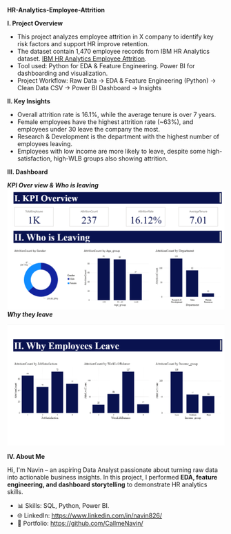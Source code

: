 **HR-Analytics-Employee-Attrition**

**I. Project Overview**
- This project analyzes employee attrition in X company to identify key risk factors and support HR improve retention.
- The dataset contain 1,470 employee records from IBM HR Analytics dataset.
[IBM HR Analytics Employee Attrition](https://www.kaggle.com/datasets/pavansubhasht/ibm-hr-analytics-attrition-dataset).
- Tool used: Python for EDA & Feature Engineering. Power BI for dashboarding and visualization.
- Project Workflow: Raw Data → EDA & Feature Engineering (Python) → Clean Data CSV → Power BI Dashboard → Insights
  
**II. Key Insights**
- Overall attrition rate is 16.1%, while the average tenure is over 7 years.  
- Female employees have the highest attrition rate (~63%), and employees under 30 leave the company the most.  
- Research & Development is the department with the highest number of employees leaving.  
- Employees with low income are more likely to leave, despite some high-satisfaction, high-WLB groups also showing attrition.

**III. Dashboard**

_**KPI Over view & Who is leaving**_
![Dashboard Page 1](Dashboard/Page1.png)
_**Why they leave**_

![Dashboard Page 2](Dashboard/Page2.png)

**IV. About Me**

Hi, I'm Navin – an aspiring Data Analyst passionate about turning raw data into actionable business insights.
In this project, I performed **EDA, feature engineering, and dashboard storytelling** to demonstrate HR analytics skills.  
- 📊 Skills: SQL, Python, Power BI.  
- 🌐 LinkedIn: https://www.linkedin.com/in/navin826/
- 📂 Portfolio: https://github.com/CallmeNavin/  
